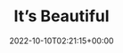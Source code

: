 ---
title: "It’s Beautiful"
description: "數位單曲"
icon: "library_music"
weight: 51000000
date: 2022-10-10T02:21:15+00:00
lastmod: 2022-10-10T02:21:15+00:00
draft: false
images: []
---